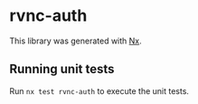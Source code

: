 # rvnc-auth

This library was generated with [Nx](https://nx.dev).

## Running unit tests

Run `nx test rvnc-auth` to execute the unit tests.

